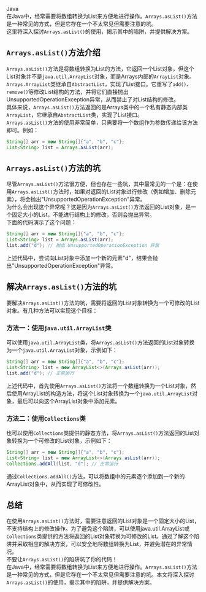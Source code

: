 Java<br />在Java中，经常需要将数组转换为List来方便地进行操作。`Arrays.asList()`方法是一种常见的方式，但是它存在一个不太常见但需要注意的坑。<br />这里将深入探讨`Arrays.asList()`的使用，揭示其中的陷阱，并提供解决方案。
<a name="F2VTF"></a>
## `Arrays.asList()`方法介绍
`Arrays.asList()`方法是将数组转换为List的方法，它返回一个List对象，但这个List对象并不是`java.util.ArrayList`对象，而是Arrays内部的`ArrayList`对象。<br />`Arrays.ArrayList`类继承自`AbstractList`，实现了List接口。它重写了`add()`、`remove()`等修改List结构的方法，并将它们直接抛出UnsupportedOperationException异常，从而禁止了对List结构的修改。<br />具体来说，`Arrays.asList()`方法返回的是Arrays类中的一个私有静态内部类`ArrayList`，它继承自`AbstractList`类，实现了List接口。<br />`Arrays.asList()`方法的使用非常简单，只需要将一个数组作为参数传递给该方法即可。例如：
```java
String[] arr = new String[]{"a", "b", "c"};
List<String> list = Arrays.asList(arr);
```
<a name="P90UY"></a>
## `Arrays.asList()`方法的坑
尽管`Arrays.asList()`方法很方便，但也存在一些坑，其中最常见的一个是：在使用`Arrays.asList()`方法时，如果对返回的List对象进行修改（例如增加、删除元素），将会抛出"UnsupportedOperationException"异常。<br />为什么会出现这个异常呢？这是因为`Arrays.asList()`方法返回的List对象，是一个固定大小的List，不能进行结构上的修改，否则会抛出异常。<br />下面的代码演示了这个问题：
```java
String[] arr = new String[]{"a", "b", "c"};
List<String> list = Arrays.asList(arr);
list.add("d"); // 抛出 UnsupportedOperationException 异常
```
上述代码中，尝试向List对象中添加一个新的元素"d"，结果会抛出"UnsupportedOperationException"异常。
<a name="mjywg"></a>
## 解决`Arrays.asList()`方法的坑
要解决`Arrays.asList()`方法的坑，需要将返回的List对象转换为一个可修改的List对象。有几种方法可以实现这个目标：
<a name="PwNgo"></a>
### 方法一：使用`java.util.ArrayList`类
可以使用`java.util.ArrayList`类，将`Arrays.asList()`方法返回的List对象转换为一个`java.util.ArrayList`对象，示例如下：
```java
String[] arr = new String[]{"a", "b", "c"};
List<String> list = new ArrayList<>(Arrays.asList(arr));
list.add("d"); // 正常运行
```
上述代码中，首先使用`Arrays.asList()`方法将一个数组转换为一个List对象，然后使用ArrayList的构造方法，将这个List对象转换为一个`java.util.ArrayList`对象，最后可以向这个ArrayList对象中添加元素。
<a name="s1y6Z"></a>
### 方法二：使用`Collections`类
也可以使用`Collections`类提供的静态方法，将`Arrays.asList()`方法返回的List对象转换为一个可修改的List对象，示例如下：
```java
String[] arr = new String[]{"a", "b", "c"};
List<String> list = new ArrayList<>(Arrays.asList(arr));
Collections.addAll(list, "d"); // 正常运行
```
通过`Collections.addAll()`方法，可以将数组中的元素逐个添加到一个新的ArrayList对象中，从而实现了可修改性。
<a name="T9HpT"></a>
## 总结
在使用`Arrays.asList()`方法时，需要注意返回的List对象是一个固定大小的List，不支持结构上的修改操作。为了避免这个陷阱，可以使用java.util.ArrayList或`Collections`类提供的方法将返回的List对象转换为可修改的List。通过了解这个陷阱并采取相应的解决方案，可以安全地将数组转换为List，并避免潜在的异常情况。<br />不要让`Arrays.asList()`的陷阱坑了你的代码！<br />在Java中，经常需要将数组转换为List来方便地进行操作。`Arrays.asList()`方法是一种常见的方式，但是它存在一个不太常见但需要注意的坑。本文将深入探讨`Arrays.asList()`的使用，揭示其中的陷阱，并提供解决方案。

